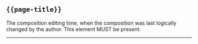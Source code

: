 ## <code>{{page-title}}</code>

The composition editing time, when the composition was last logically changed by the author. This element MUST be present.

---